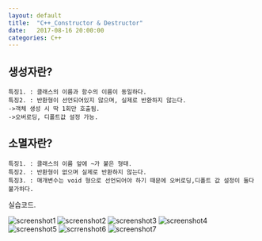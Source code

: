 ```yaml
---
layout: default
title:  "C++_Constructor & Destructor"
date:   2017-08-16 20:00:00
categories: C++
---
```



## 생성자란?
~~~
특징1. : 클래스의 이름과 함수의 이름이 동일하다.
특징2. : 반환형이 선언되어있지 않으며, 실제로 반환하지 않는다. 
->객체 생성 시 딱 1회만 호출됨.
->오버로딩, 디폴트값 설정 가능.
~~~
## 소멸자란?
~~~
특징1. : 클래스의 이름 앞에 ~가 붙은 형태.
특징2. : 반환형이 없으며 실제로 반환하지 않는다.
특징3. : 매개변수는 void 형으로 선언되어야 하기 때문에 오버로딩,디폴트 값 설정이 둘다 불가하다.
~~~
실습코드.

![screenshot1](http://postfiles4.naver.net/MjAxNzA3MzFfMTEy/MDAxNTAxNDk3NDE4Mjk5.9K_02O7-qn9YGe8yyW8wQ4n4Zz904nwCtaFWbqUb4YQg.awHXDap4Msli-qhdMZjIoUIzMZW1Y10wDk-G0pyfx48g.JPEG.qwq713/1.jpg?type=w2)
![screenshot2](http://postfiles10.naver.net/MjAxNzA3MzFfOTkg/MDAxNTAxNDk3NDE4NDY3.Sj1RYeokBG1O0Ff2ycri82EWRmMQM20jcbyw-cyNAXcg.Tmax_L8af6r-BirtWvbHqZ04Xhg_0E7RirmJF0c5qUkg.JPEG.qwq713/2.jpg?type=w2)
![screenshot3](http://postfiles13.naver.net/MjAxNzA3MzFfMjYz/MDAxNTAxNDk3NDE4NjYz.aJjJQ9J5zP4owCZ5Hw-HzmaZqLip7VxZmlnFfzO1ZWYg.WvnZfTmM15ebIFrPhEnkhHTivuuCUbpC_2fJX_r1pLIg.JPEG.qwq713/3.jpg?type=w2)
![screenshot4](http://postfiles6.naver.net/MjAxNzA3MzFfNjcg/MDAxNTAxNDk3NDE4ODQ1.g_SPXs-AiQGth0L2Fkly8Drxr2uFi2wQju1w3xwDFIAg.6HjShLokqH-KMOAD2-9EbyaS6obXcDCYFSMFXg9LzZsg.JPEG.qwq713/4.jpg?type=w2)
![screenshot5](http://postfiles13.naver.net/MjAxNzA3MzFfMTk0/MDAxNTAxNDk3NTQxOTAz.EnUZjEDXt5huBEU6eTScVUFg47d5pL5FeJQX94TS-k0g.1njoTrW2jQQvSGseIaGq5M6onCn_f1-bDEbZR_pIf3Ug.JPEG.qwq713/1.jpg?type=w2)
![scrrenshot6](http://postfiles12.naver.net/MjAxNzA3MzFfMjYg/MDAxNTAxNDk3NTQyMTA2.TuO_Yyj2_r6tpzMewp-AfsFJPMeyKJBvsIA-4nkXCpgg.vhvV_0ggRG2UjpmMt5dXJATHJSQkU4KBiMxaxep3T7wg.JPEG.qwq713/2.jpg?type=w2)
![screenshot7](http://postfiles16.naver.net/MjAxNzA3MzFfMTk5/MDAxNTAxNDk3NTQyMzA2.Q3V2SoCrKnVFSGh_l3VEyzGESDXWx1f3_y1g_Zs9nY0g.mX-pSI_X5CinFVT6MAsHWbbKc8gF9ab8H0HzwFLh0UYg.JPEG.qwq713/3.jpg?type=w2)
